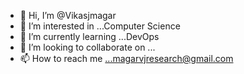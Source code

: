- 👋 Hi, I’m @Vikasjmagar
- 👀 I’m interested in ...Computer Science
- 🌱 I’m currently learning ...DevOps
- 💞️ I’m looking to collaborate on ...
- 📫 How to reach me ...magarvjresearch@gmail.com

<!---
Vikasjmagar/Vikasjmagar is a ✨ special ✨ repository because its `README.md` (this file) appears on your GitHub profile.
You can click the Preview link to take a look at your changes.
--->
